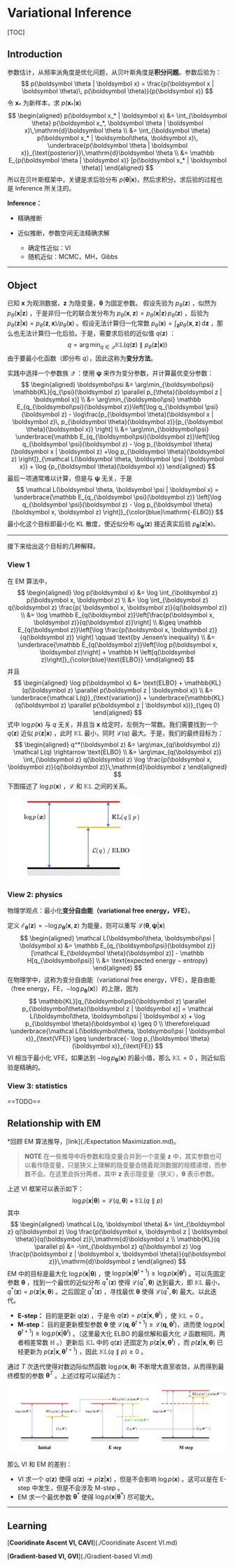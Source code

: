 # Variational Inference

[TOC]

## Introduction

参数估计，从频率派角度是优化问题，从贝叶斯角度是**积分问题**。参数后验为：
$$
p(\boldsymbol \theta | \boldsymbol x) = \frac{p(\boldsymbol x | \boldsymbol \theta)\, p(\boldsymbol \theta)}{p(\boldsymbol x)}
$$
令 $\boldsymbol x_*$ 为新样本，求 $p(\boldsymbol x_* | \boldsymbol x)$
$$
\begin{aligned}
	p(\boldsymbol x_* | \boldsymbol x)
	&= \int_{\boldsymbol \theta} p(\boldsymbol x_*, \boldsymbol \theta | \boldsymbol x)\,\mathrm{d}\boldsymbol \theta \\
	&= \int_{\boldsymbol \theta} p(\boldsymbol x_* | \boldsymbol\theta, \boldsymbol x)\, \underbrace{p(\boldsymbol \theta | \boldsymbol x)}_{\text{posterior}}\,\mathrm{d}\boldsymbol \theta \\
	&= \mathbb E_{p(\boldsymbol \theta | \boldsymbol x)} [p(\boldsymbol x_* | \boldsymbol \theta)]
\end{aligned}
$$
所以在贝叶斯框架中，关键是求后验分布 $p(\boldsymbol \theta | \boldsymbol x)$​ ，然后求积分。求后验的过程也是 Inference 所关注的。

**Inference：**

- 精确推断

- 近似推断，参数空间无法精确求解

    - 确定性近似：VI
    - 随机近似：MCMC，MH，Gibbs

    

---



## Object

已知 $\boldsymbol x$ 为观测数据，$\boldsymbol z$ 为隐变量，$\boldsymbol \theta$ 为固定参数。
假设先验为 $p_{\theta}(\boldsymbol z)$ ，似然为 $p_{\theta}(\boldsymbol x | \boldsymbol z)$ ，于是非归一化的联合发分布为 $p_{\theta}(\boldsymbol x, \boldsymbol z) = p_{\theta}(\boldsymbol x | \boldsymbol z)\, p_{\theta}(\boldsymbol z)$ ，后验为 $p_{\theta}(\boldsymbol z | \boldsymbol x) = p_{\theta}(\boldsymbol z, \boldsymbol x) / p_{\theta}(\boldsymbol x)$ 。假设无法计算归一化常数 $p_{\theta}(\boldsymbol x) = \int_{\boldsymbol z}p_{\theta}(\boldsymbol x, \boldsymbol z)\,\mathrm{d}\boldsymbol z$ ，那么也无法计算归一化后验。于是，需要求后验的近似值 $q(\boldsymbol z)$ ：
$$
q = \arg\min_{q \in \mathcal Q} \mathbb{KL}(q(\boldsymbol z) \parallel p_{\theta}(\boldsymbol z | \boldsymbol x))
$$
由于要最小化函数（即分布 $q$），因此这称为**变分方法**。

实践中选择一个参数族 $\mathcal Q$ ：使用 $\boldsymbol\psi$ 来作为变分参数，并计算最优变分参数：
$$
\begin{aligned}
	\boldsymbol\psi &= \arg\min_{\boldsymbol\psi} \mathbb{KL}[q_{\psi}(\boldsymbol z) \parallel p_{\theta}(\boldsymbol z | \boldsymbol x)] \\
    &= \arg\min_{\boldsymbol\psi} \mathbb E_{q_{\boldsymbol\psi}(\boldsymbol z)}\left[\log q_{\boldsymbol \psi}(\boldsymbol z) - \log\frac{p_{\boldsymbol \theta}(\boldsymbol x | \boldsymbol z)\, p_{\boldsymbol \theta}(\boldsymbol z)}{p_{\boldsymbol \theta}(\boldsymbol x)} \right] \\
    &= \arg\min_{\boldsymbol\psi} \underbrace{\mathbb E_{q_{\boldsymbol\psi}(\boldsymbol z)}\left[\log q_{\boldsymbol \psi}(\boldsymbol z) - \log p_{\boldsymbol \theta}(\boldsymbol x | \boldsymbol z) +\log p_{\boldsymbol \theta}(\boldsymbol z) \right]}_{\mathcal L(\boldsymbol \theta, \boldsymbol \psi | \boldsymbol x)} + \log {p_{\boldsymbol \theta}(\boldsymbol x)}
\end{aligned}
$$
最后一项通常难以计算，但是与 $\boldsymbol \psi$ 无关，于是
$$
\mathcal L(\boldsymbol \theta, \boldsymbol \psi | \boldsymbol x) = \underbrace{\mathbb E_{q_{\boldsymbol \psi}(\boldsymbol z)} \left[\log q_{\boldsymbol \psi}(\boldsymbol z) - \log p_{\boldsymbol \theta}(\boldsymbol x, \boldsymbol z) \right]}_{\color{blue}\mathrm{-ELBO}}
$$
最小化这个目标即最小化 KL 散度，使近似分布 $q_{\boldsymbol \psi}(\boldsymbol z)$ 接近真实后验 $p_{\boldsymbol \theta}(\boldsymbol z | \boldsymbol x)$​ 。



---



接下来给出这个目标的几种解释。

### View 1

在 EM 算法中，
$$
\begin{aligned}
	\log p(\boldsymbol x) &= \log \int_{\boldsymbol z} p(\boldsymbol x, \boldsymbol z) \\
	&= \log \int_{\boldsymbol z} q(\boldsymbol z) \frac{p( \boldsymbol x, \boldsymbol z)}{q(\boldsymbol z)} \\
	&= \log \mathbb E_{q(\boldsymbol z)}\left[\frac{p(\boldsymbol x, \boldsymbol z)}{q(\boldsymbol z)}\right] \\
	&\geq \mathbb E_{q(\boldsymbol z)}\left[\log \frac{p(\boldsymbol x, \boldsymbol z)}{q(\boldsymbol z)} \right] \qquad \text{by Jensen’s inequality} \\
	&= \underbrace{\mathbb E_{q(\boldsymbol z)}\left[\log p(\boldsymbol x, \boldsymbol z)\right] + \mathbb H \left[q(\boldsymbol z)\right]}_{\color{blue}\text{ELBO}}
\end{aligned}
$$
并且
$$
\begin{aligned}
	\log p(\boldsymbol x) &= \text{ELBO} + \mathbb{KL}(q(\boldsymbol z) \parallel p(\boldsymbol z | \boldsymbol x)) \\
	&= \underbrace{\mathcal L(q)}_{\text{variation}} + \underbrace{\mathbb{KL}(q(\boldsymbol z) \parallel p(\boldsymbol z | \boldsymbol x))}_{\geq 0}
\end{aligned}
$$
式中 $\log p(\boldsymbol x)$ 与 $q$ 无关，并且当 $\boldsymbol x$ 给定时，左侧为一常数。我们需要找到一个 $q(\boldsymbol z)$ 近似 $p(\boldsymbol z | \boldsymbol x)$ ，此时 $\mathbb{KL}$ 最小，同时 $\mathcal L(q)$ 最大。于是，我们的最终目标为：
$$
\begin{aligned}
	q^*(\boldsymbol z) &= \arg\max_{q(\boldsymbol z)} \mathcal L(q) \rightarrow \text{ELBO} \\
	&= \arg\max_{q(\boldsymbol z)} \int_{\boldsymbol z} q(\boldsymbol z) \log \frac{p(\boldsymbol x, \boldsymbol z)}{q(\boldsymbol z)}\,\mathrm{d}\boldsymbol z 
\end{aligned}
$$
下图描述了 $\log p(\boldsymbol x)$ ，$\mathcal L$ 和 $\mathbb{KL}$ 之间的关系。

<img src="figures\VI_ELBO.png" alt="VI_ELBO" style="zoom:30%;" />





### View 2: physics

物理学观点：最小化**变分自由能（variational free energy，VFE）**。

定义 $\mathcal E_{\boldsymbol \theta}(\boldsymbol z) = -\log p_{\boldsymbol\theta}(\boldsymbol x, \boldsymbol z)$ 为能量，则可以重写 $\mathcal L(\boldsymbol\theta, \boldsymbol\psi | \boldsymbol x)$
$$
\begin{aligned}
	\mathcal L(\boldsymbol\theta, \boldsymbol\psi | \boldsymbol x) 
	&= \mathbb E_{q_{\boldsymbol\psi}(\boldsymbol z)}[\mathcal E_{\boldsymbol \theta}(\boldsymbol z)] - \mathbb H[q_{\boldsymbol\psi}] \\
	&= \text{expected energy − entropy}
\end{aligned}
$$
在物理学中，这称为变分自由能（variational free energy，VFE），是自由能（free energy，FE，$-\log p_{\boldsymbol\theta}(\boldsymbol x)$）的上限，因为
$$
\mathbb{KL}[q_{\boldsymbol\psi}(\boldsymbol z) \parallel p_{\boldsymbol\theta}(\boldsymbol z | \boldsymbol x)] = \mathcal L(\boldsymbol\theta, \boldsymbol\psi | \boldsymbol x) + \log p_{\boldsymbol \theta}(\boldsymbol x) \geq 0 \\
\therefore\quad \underbrace{\mathcal L(\boldsymbol\theta, \boldsymbol\psi | \boldsymbol x)}_{\text{VFE}} \geq \underbrace{- \log p_{\boldsymbol \theta}(\boldsymbol x)}_{\text{FE}}
$$
VI 相当于最小化 VFE，如果达到 $-\log p_{\boldsymbol\theta}(\boldsymbol x)$ 的最小值，那么 $\mathbb{KL}=0$ ，则近似后验是精确的。



### View 3: statistics

==TODO==







## Relationship with EM

*回顾 EM 算法推导，[link](./Expectation Maximization.md)。

> **NOTE**
> 在一些推导中将参数和隐变量合并到一个变量 $\boldsymbol z$ 中，其实参数也可以看作隐变量，只是狭义上理解的隐变量会随着观测数据的规模递增，而参数不会。在这里会拆分两者，其中  $\boldsymbol z$ 表示隐变量（狭义），$\boldsymbol \theta$ 表示参数。

上述 VI 框架可以表示如下：
$$
\log p(\boldsymbol x | \boldsymbol \theta) = \mathcal L(q, \boldsymbol \theta) + \mathbb{KL}(q \parallel p)
$$
其中
$$
\begin{aligned}
	\mathcal L(q, \boldsymbol \theta) &= \int_{\boldsymbol z} q(\boldsymbol z) \log \frac{p(\boldsymbol x, \boldsymbol z | \boldsymbol \theta)}{q(\boldsymbol z)}\,\mathrm{d}\boldsymbol z \\
	\mathbb{KL}(q \parallel p) &= -\int_{\boldsymbol z} q(\boldsymbol z) \log \frac{p(\boldsymbol z | \boldsymbol x, \boldsymbol \theta)}{q(\boldsymbol z)}\,\mathrm{d}\boldsymbol z
\end{aligned}
$$
EM 中的目标是最大化 $\log p(\boldsymbol x | \boldsymbol \theta)$ ，使 $\log p(\boldsymbol x | \boldsymbol \theta^{t+1}) \geq \log p(\boldsymbol x | \boldsymbol \theta^{t})$ 。可以先固定参数 $\boldsymbol\theta$ ，找到一个最优的近似分布 $q^*(\boldsymbol z)$ 使得 $\mathcal L(q^*, \boldsymbol \theta)$ 达到最大，即 $\mathbb{KL}$ 最小，$q^*(\boldsymbol z)=p(\boldsymbol z | \boldsymbol x, \boldsymbol \theta)$ 。之后固定 $q^*(\boldsymbol z)$ ，寻找最优 $\boldsymbol\theta$ 使得 $\mathcal L(q^*, \boldsymbol \theta)$ 最大。以此迭代。

- **E-step：**
    目的是更新 $q(\boldsymbol z)$ ，于是令 $q(\boldsymbol z) = p(\boldsymbol z | \boldsymbol x, \boldsymbol\theta^{t})$ ，使 $\mathbb{KL}=0$ 。
- **M-step：**
    目的是更新模型参数 $\boldsymbol\theta$ 使 $\mathcal L(\boldsymbol q, \boldsymbol \theta^{t+1}) \geq \mathcal L(\boldsymbol q, \boldsymbol \theta^{t})$，进而使 $\log p(\boldsymbol x | \boldsymbol \theta^{t+1}) \geq \log p(\boldsymbol x | \boldsymbol \theta^{t})$ 。（这里最大化 ELBO 的最优解和最大化 $\mathcal Q$ 函数相同，两者相差常数 $\mathbb{H}$ 。）更新后 $\mathbb{KL}$ 中的 $q(\boldsymbol z)$ 还固定为 $p(\boldsymbol z | \boldsymbol x, \boldsymbol \theta^t)$ ，而 $p(\boldsymbol z | \boldsymbol x, \boldsymbol \theta)$ 已经更新为 $p(\boldsymbol z | \boldsymbol x, \boldsymbol \theta^{t+1})$ ，因此 $\mathbb{KL}(q \parallel p) \geq 0$ 。

通过 $T$ 次迭代使得对数边际似然函数 $\log p(\boldsymbol x, \boldsymbol \theta)$ 不断增大直至收敛，从而得到最终模型的参数 $\boldsymbol \theta^T$ 。上述过程可以描述为：

<img src="figures\EM_steps.png" alt="EM_steps" style="zoom:80%;" />



那么 VI 和 EM 的差别：

- VI 求一个 $q(\boldsymbol z)$ 使得 $q(\boldsymbol z) \rightarrow p(\boldsymbol z | \boldsymbol x)$ ，但是不会影响 $\log p(\boldsymbol x)$ 。这可以是在 E-step 中发生，但是不会涉及 M-step 。
- EM 求一个最优参数 $\boldsymbol \theta^*$ 使得 $\log p(\boldsymbol x | \boldsymbol \theta^*)$ 尽可能大。



---





## Learning

[**Cooridinate Ascent VI, CAVI**](./Cooridinate Ascent VI.md)

[**Gradient-based VI, GVI**](./Gradient-based VI.md)



















